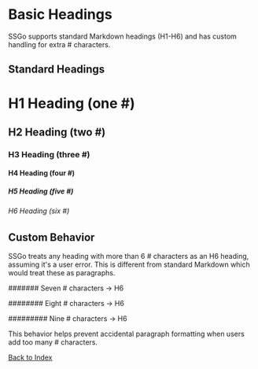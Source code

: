 # Basic Headings

SSGo supports standard Markdown headings (H1-H6) and has custom handling for extra # characters.

## Standard Headings

# H1 Heading (one #)

## H2 Heading (two #)

### H3 Heading (three #)

#### H4 Heading (four #)

##### H5 Heading (five #)

###### H6 Heading (six #)

## Custom Behavior

SSGo treats any heading with more than 6 # characters as an H6 heading, assuming it's a user error. This is different from standard Markdown which would treat these as paragraphs.

####### Seven # characters -> H6

######## Eight # characters -> H6

######### Nine # characters -> H6

This behavior helps prevent accidental paragraph formatting when users add too many # characters.

[Back to Index](../index.md) 